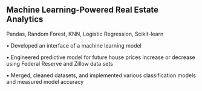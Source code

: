 ## Machine Learning-Powered Real Estate Analytics
Pandas, Random Forest, KNN, Logistic Regression, Scikit-learn

•	Developed an interface of a machine learning model

•	Engineered predictive model for future house prices increase or decrease using Federal Reserve and Zillow data sets

•	Merged, cleaned datasets, and implemented various classification models and measured model accuracy 
